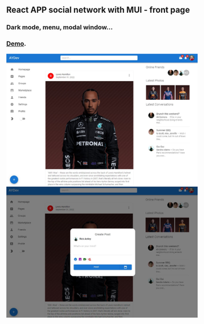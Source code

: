 ## React APP social network with MUI - front page

### Dark mode, menu, modal window...

### [Demo]([https://pages.github.com/](https://react-app-mui.vercel.app/)).

![This is an image](/src/assets/front/1.jpg)
![This is an image](/src/assets/front/2.jpg)

